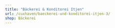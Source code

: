 ```yaml
---
title: "Bäckerei & Konditorei Itjen"
url: /cuxhaven/baeckerei-und-konditorei-itjen-3/
shop: Bäckerei
---
```


